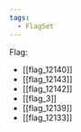 ```yaml
---
tags:
  - FlagSet
---
```

Flag:
- [[flag_12140]]
- [[flag_12143]]
- [[flag_12142]]
- [[flag_3]]
- [[flag_12139]]
- [[flag_12133]]

